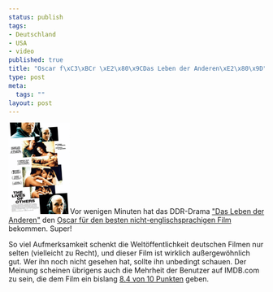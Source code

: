 ```yaml
--- 
status: publish
tags: 
- Deutschland
- USA
- video
published: true
title: "Oscar f\xC3\xBCr \xE2\x80\x9CDas Leben der Anderen\xE2\x80\x9D"
type: post
meta: 
  tags: ""
layout: post
---
```

<img src='/media/wp/2007/02/lives-of-others.gif' alt='Lives of Others Poster, Source: enWP' class="alignright" height="180" />Vor wenigen Minuten hat das DDR-Drama <a href="http://de.wikipedia.org/wiki/Das_Leben_der_Anderen">"Das Leben der Anderen"</a> den <a href="http://www.tagesschau.de/aktuell/meldungen/0,1185,OID6453070_NAV_REF1,00.html">Oscar für den besten nicht-englischsprachigen Film</a> bekommen. Super!

So viel Aufmerksamkeit schenkt die Weltöffentlichkeit deutschen Filmen nur selten (vielleicht zu Recht), und dieser Film ist wirklich außergewöhnlich gut. Wer ihn noch nicht gesehen hat, sollte ihn unbedingt schauen. Der Meinung scheinen übrigens auch die Mehrheit der Benutzer auf IMDB.com zu sein, die dem Film ein bislang <a href="http://imdb.com/title/tt0405094/">8.4 von 10 Punkten</a> geben.
